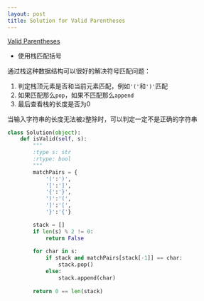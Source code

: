 ```yaml
---
layout: post
title: Solution for Valid Parentheses
---
```


[Valid Parentheses](https://leetcode.com/problems/valid-parentheses/description/)

- 使用栈匹配括号

通过栈这种数据结构可以很好的解决符号匹配问题：

1. 判定栈顶元素是否和当前元素匹配，例如`'('`和`')'`匹配
2. 如果匹配那么`pop`，如果不匹配那么`append`
3. 最后查看栈的长度是否为0

当输入字符串的长度无法被`2`整除时，可以判定一定不是正确的字符串

```python
class Solution(object):
    def isValid(self, s):
        """
        :type s: str
        :rtype: bool
        """
        matchPairs = {
            '(':')',
            '[':']',
            '{':'}',
            ')':'(',
            ']':'[',
            '}':'{'}

        stack = []
        if len(s) % 2 != 0:
            return False
        
        for char in s:
            if stack and matchPairs[stack[-1]] == char:
                stack.pop()
            else:
                stack.append(char)
        
        return 0 == len(stack)
```